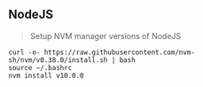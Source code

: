 ## NodeJS

> Setup NVM manager versions of NodeJS
```
curl -o- https://raw.githubusercontent.com/nvm-sh/nvm/v0.38.0/install.sh | bash
source ~/.bashrc
nvm install v10.0.0
```
